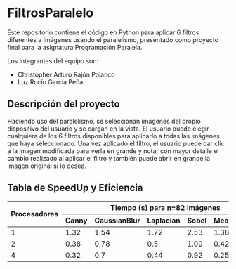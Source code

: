 # FiltrosParalelo
Este repositorio contiene el código en Python para aplicar 6 filtros diferentes a imágenes usando el paralelismo, presentado como proyecto final para la asignatura Programación Paralela.

Los integrantes del equipo son:
- Christopher Arturo Rajón Polanco
- Luz Rocío García Peña

## Descripción del proyecto
Haciendo uso del paralelismo, se seleccionan imágenes del propio dispositivo del usuario y se cargan en la vista. El usuario puede elegir cualquiera de los 6 filtros disponibles para aplicarlo a todas las imágenes que haya seleccionado. Una vez aplicado el filtro, el usuario puede dar clic a la imagen modificada para verla en grande y notar con mayor detalle el cambio realizado al aplicar el filtro y también puede abrir en grande la imagen original si lo desea.

## Tabla de SpeedUp y Eficiencia

<table>
  <thead>
    <tr>
      <th rowspan="2">Procesadores</th>
      <th colspan="6">Tiempo (s) para n=82 imágenes</th>
    </tr>
    <tr>
      <th>Canny</th>
      <th>GaussianBlur</th>
      <th>Laplacian</th>
      <th>Sobel</th>
      <th>Mean</th>
      <th>Median</th>
    </tr>
  </thead>
  <tbody>
    <tr>
      <td>1</td> 					
      <td>1.32</td>
      <td>1.54</td>
      <td>1.72</td>
      <td>2.53</td>
      <td>1.38</td>
      <td>10.23</td>
    </tr>
    <tr>
      <td>2</td>
      <td>0.38</td>
      <td>0.78</td>
      <td>0.5</td>
      <td>1.09</td>
      <td>0.42</td>
      <td>6.04</td>
    </tr>
    <tr>
      <td>4</td>
      <td>0.32</td>
      <td>0.7</td>
      <td>0.44</td>
      <td>0.92</td>
      <td>0.25</td>
      <td>5.09</td>
    </tr>
  </tbody>
</table>


  
